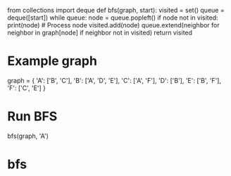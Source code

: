 from collections import deque
def bfs(graph, start):
    visited = set()
    queue = deque([start])
    while queue:
        node = queue.popleft()
        if node not in visited:
            print(node)  # Process node
            visited.add(node)
            queue.extend(neighbor for neighbor in graph[node] if neighbor not in visited)
    return visited

# Example graph
graph = {
    'A': ['B', 'C'],
    'B': ['A', 'D', 'E'],
    'C': ['A', 'F'],
    'D': ['B'],
    'E': ['B', 'F'],
    'F': ['C', 'E']
}

# Run BFS
bfs(graph, 'A')
# bfs
